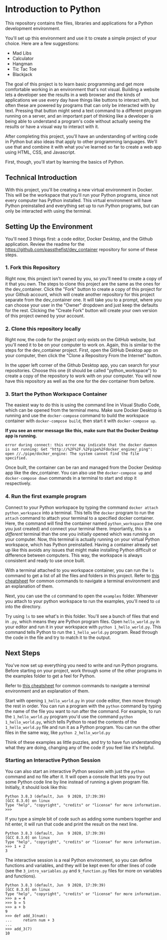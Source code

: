 # Introduction to Python

This repository contains the files, libraries and applications for a Python development environment.

You'll set up this environment and use it to create a simple project of your choice. Here are a few
suggestions:
- Mad Libs
- Calculator
- Hangman
- Tic Tac Toe
- Blackjack

The goal of this project is to learn basic programming and get more comfortable working in an 
environment that's not visual. Building a website lets a developer see the results in a web 
browser and the kinds of applications we use every day have things like buttons to interact with,
but often these are powered by programs that can only be interacted with by text. Pressing that
button might send a text command to a different program running on a server, and an important
part of thinking like a developer is being able to understand a program's code without actually
seeing the results or have a visual way to interact with it.

After completing this project, you'll have an understanding of writing code in Python but also
ideas that apply to other programming languages. We'll use that and combine it with what you've
learned so far to create a web app using HTML, CSS, and Javascript.

First, though, you'll start by learning the basics of Python.

## Technical Introduction ## 
With this project, you'll be creating a new virtual environment in Docker. This will be the
workspace that you'll run your Python programs, since not every computer has Python installed.
This virtual environment will have Python preinstalled and everything set up to run Python
programs, but can only be interacted with using the terminal.

## Setting Up the Environment ##

You'll need 3 things first: a code editor, Docker Desktop, and the Github application. Review the
readme for the https://github.com/passthefist/dev_container repository for some of these steps.

### 1. Fork this Repository ###

Right now, this project isn't owned by you, so you'll need to create a copy of it that you own. The
steps to clone this project are the same as the ones for the dev_container. Click the "Fork"
button to create a copy of this project for your Github account, which will create another repository
for this project separate from the dev_container one. It will take you to a prompt, where you can
choose your user in the "Owner" dropdown and just keep the defaults for the rest. Clicking the
"Create Fork" button will create your own version of this project owned by your account.

### 2. Clone this repository locally ###

Right now, the code for the project only exists on the GitHub website, but you'll need it to be
on your computer to work on. Again, this is similar to the steps for the dev_container project.
First, open the GitHub Desktop app on your computer, then click the "Clone a Repository From the Internet" button. 

In the upper left corner of the Github Desktop app, you can search for your repositories. Choose this
one (it should be called "python_workspace") to create a copy of the repository to work with on your computer. You will now have this repository as well as the one for the dev container from before.

### 3. Start the Python Workspace Container ###

The easiest way to do this is using the command line in Visual Studio Code, which can be opened from
the terminal menu. Make sure Docker Desktop is running and use the `docker-compose` command to build
the workspace container with `docker-compose build`, then start it with `docker-compose up`.

**If you see an error message like this, make sure that the Docker Desktop app is running.**

```
error during connect: this error may indicate that the docker daemon is not running: Get "http://%2F%2F.%2Fpipe%2Fdocker_engine/_ping": open //./pipe/docker_engine: The system cannot find the file specified.
```

Once built, the container can be ran and managed from the Docker Desktop app like the dev_container.
You can also use the `docker-compose up` and `docker-compose down` commands in a terminal to start and
stop it respectively.

### 4. Run the first example program ###

Connect to your Python workspace by typing the command `docker attach python_workspace` into a
terminal. This tells the `docker` program to run the `attach` command to attach your terminal to
a specified docker container. Here, the command will find the container named `python_workspace`
(the one you just created) and connect your terminal there. Importantly, this is a *different*
terminal than the one you initially opened which was running on your computer. Now, this terminal is
actually running on your virtual Python workspace, which has Python preinstalled. Having a
container already set up like this avoids any issues that might make installing Python difficult or
difference between computers. This way, the workspace is always consistent and ready to use once built.

With a terminal attached to you workspace container, you can run the `ls` command to get a list of all the files and folders in this project. Refer to [this cheatsheet](docs/Commands-Cheatsheet.md) for common commands to navigate a 
terminal environment and an explanation of them.

Next, you can use the `cd` command to open the `examples` folder. Whenever you attach to your
python workspace to run the examples, you'll need to `cd` into the directory.

Try using `ls` to see what's in this folder. You'll see a bunch of files that end in `.py`,
which means they are Python program files. Open `hello_world.py` in your editor and run it
in your workspace with `python 1_hello_world.py`. This command tells Python to run the `1_hello_world.py`
program. Read through the code in the file and try to match it to the output.

## Next Steps ##

You've now set up everything you need to write and run Python programs. Before starting on your project,
work through some of the other programs in the examples folder to get a feel for Python.

Refer to [this cheatsheet](docs/Commands-Cheatsheet.md) for common commands to navigate a 
terminal environment and an explanation of them.

Start with opening `1_hello_world.py` in your code editor, then move through the rest in order. You can
run a program with the `python` command by typing the name of the file you want to run after the command.
For example, to run the `1_hello_world.py` program you'd use the command `python 1_hello_world.py`, which
tells Python to read the contents of the `1_hello_world.py` file and run it as a Python program. You can
run the other files in the same way, like `python 2_hello_world.py`

Think of these examples as little puzzles, and try to have fun understanding what they are doing,
changing any of the code if you feel like it's helpful.

### Starting an Interactive Python Session ###

You can also start an interactive Python session with just the `python` command and no file after it. It
will open a console that lets you try out some Python code line by line instead of running a given 
program file. Initially, it should look like this:

```
Python 3.8.3 (default, Jun  9 2020, 17:39:39) 
[GCC 8.3.0] on linux
Type "help", "copyright", "credits" or "license" for more information.
>>> 
```

If you type a simple bit of code such as adding some numbers together and hit enter, it will run that
code and print the result on the next line.

```
Python 3.8.3 (default, Jun  9 2020, 17:39:39) 
[GCC 8.3.0] on linux
Type "help", "copyright", "credits" or "license" for more information.
>>> 1 + 2
3  
```

The interactive session is a real Python environment, so you can define functions and variables, and
they will be kept even for other lines of code (see the `3_intro_variables.py` and `9_function.py` files for more on variables and functions).

```
Python 3.8.3 (default, Jun  9 2020, 17:39:39) 
[GCC 8.3.0] on linux
Type "help", "copyright", "credits" or "license" for more information.
>>> a = 4
>>> b = 5
>>> a + b
9   
>>> def add_3(num):
...     return num + 3
...
>>> add_3(7)
10
```